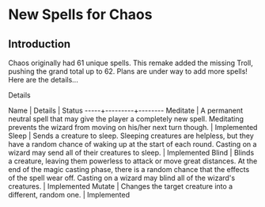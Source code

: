# New Spells for Chaos

## Introduction

Chaos originally had 61 unique spells. This remake added the missing Troll,
pushing the grand total up to 62. Plans are under way to add more spells! Here
are the details...

Details

Name | Details | Status
-----+---------+--------
Meditate | A permanent neutral spell that may give the player a completely new spell. Meditating prevents the wizard from moving on his/her next turn though. | Implemented
Sleep | Sends a creature to sleep. Sleeping creatures are helpless, but they have a random chance of waking up at the start of each round. Casting on a wizard may send all of their creatures to sleep. | Implemented
Blind | Blinds a creature, leaving them powerless to attack or move great distances. At the end of the magic casting phase, there is a random chance that the effects of the spell wear off. Casting on a wizard may blind all of the wizard's creatures. | Implemented
Mutate | Changes the target creature into a different, random one. | Implemented
